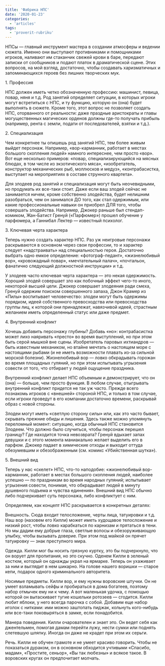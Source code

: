 ```yaml
---
title: 'Фабрика НПС'
date: '2020-01-23'
categories:
  - 'articles'
tags:
  - 'proverit-rubriku'
---
```


НПСы — главный инструмент мастера в создании атмосферы и ведении сюжета. Именно они выступают противниками и помощниками игроков, наливают им стаканчик свежей крови в баре, передают записки от сообщников и подают платок в драматической сцене. Этих вопросов, на мой взгляд, достаточно, чтобы создавать харизматичных и запоминающихся героев без лишних творческих мук.

1\. Профессия

НПС должен иметь четко обозначенную профессию: машинист, певица, повар, няня и т.д. Род занятий определяет ситуации, в которых игроки могут встретиться с НПС, и ту функцию, которую он (она) будет выполнять в сюжете. Кроме того, этот вопрос не позволяет создать НПС, оторванного от реальности: даже праздные аристократы и главы могущественных магических орденов должны где-то получать прибыль (например, рента с земли, подати от последователей, взятки и т.д.).

2\. Специализация

Чем конкретнее ты опишешь род занятий НПС, тем более живым выйдет персонаж. Например, «вор-карманник, работает в местах большого скопления людей» намного интереснее, чем просто «вор». Вот еще несколько примеров: «повар, специализирующийся на мясных блюдах, в том числе из экзотического мяса», «изобретатель, конструктор механических рыб, моллюсков и медуз», «контрабасистка, выступает на мероприятиях в составе струнного квартета».

Для злодеев род занятий и специализация могут быть неочевидными, но продумать их все-таки стоит. Даже если ваш злодей сейчас не занимается ничем, кроме собственно злодейства, будет нелишним разобраться, чем он занимался ДО того, как стал одержимым, или какие профессиональные навыки он приобрел ДЛЯ того, чтобы совершать злодейства. Например, Джокер раньше был стендап-комиком, Жан-Батист Гренуй («Парфюмер») прошел обучение у парфюмера, а Ганнибал Лектер — известный психолог.

3\. Ключевая черта характера

Теперь нужно создать характер НПС. Раз уж неигровые персонажи раскрываются в основном через свои профессии, то и характер следует «надстраивать» над специальностью героя. Достаточно выбрать одно емкое определение: «фотограф-педант», «жизнелюбивый вор», «кровожадный повар», «мечтательный палач», «почтальон, фанатично следующий должностной инструкции» и т.д.

У злодеев часто ключевая черта характера — это некая одержимость. Хороший злодей совершает зло как побочный эффект чего-то иного, некоторой высшей цели. Джокер совершает злодеяния ради смеха, Гренуй одержим поиском совершенного запаха, Джон Крамер из «Пилы» воспитывает человечество: злодеи могут быть одержимы порядком, идеей собственного превосходства или превосходства группы лиц, к которой они принадлежат, навязчивой идеей, страстным желанием иметь определенный статус или даже предмет.

4\. Внутренний конфликт

Хочешь добавить персонажу глубины? Добавь «но»: контрабасистка может лихо наяривать «престо» во время выступлений, но при этом быть серой мышкой вне сцены. Изобретатель паровых ихтиандров — быть известным механиком, но втайне мечтать о настоящем море с настоящими рыбами (и не иметь возможности плавать из-за сильной морской болезни). Жизнелюбивый вор — ловко обкрадывать горожан во время площадных гуляний, но при этом испытывать угрызения совести от того, что отбирает у людей ощущение праздника.

Внутренний конфликт делает НПС объемным и демонстрирует, что он (она) — больше, чем просто функция. В любом случае, отыгрывать внутренний конфликт придется не так уж часто. Прежде всего познакомь игроков с «внешней» стороной НПС, и только в том случае, если игроки проведут в его компании достаточно времени, раскрывай образ с новой стороны.

Злодеи могут иметь «светлую сторону силы» или, как это часто бывает, скрывать прежние обиды и лишения. Здесь также можно упомянуть переломный момент: ситуацию, когда обычный НПС становится Злодеем. Что должно было случиться, чтобы персонаж перешел границу? Где находится точка невозврата? Гренуй вдыхает запах девушки и с этого момента маниакально желает выделить его в парфюм. Джокер падает в химические отходы и выходит оттуда обезумевшим и обезображенным (см. комикс «Убийственная шутка»).

5\. Внешний вид

Теперь у нас «скелет» НПС, что-то наподобие: «жизнелюбивый вор-карманник, работает в местах большого скопления людей, наиболее успешно — по праздникам во время народных гуляний; испытывает угрызения совести, понимая, что обкрадывает людей в минуту душевного подъема и чувства единения». Внешний вид НПС обычно либо подчеркивает суть персонажа, либо конфликтует с ним.

Определяем, как концепт НПС раскрывается в конкретных деталях:

Внешность. Сюда входит телосложение, черты лица, татуировки и т.д. Наш вор (назовем его Килли) может иметь худощавое телосложение и низкий рост, чтобы ловко карабкаться по карнизам и прятаться в тени. Но мы дадим ему добрые глаза, светлые волосы и обезоруживающую улыбку, чтобы вызывать доверие. При этом под майкой он прячет татуировку — знак преступного мира.

Одежда. Килли мог бы носить грязную куртку, это бы подчеркнуло, что он ворует для пропитания, но это скучно. Оденем Килли в зеленый костюм, который он однажды украл на ярмарке. Теперь он ухаживает за ним и выглядит в нем шикарно. На голове нашего воришки — старое кепи, подарок одного криминального авторитета.

Носимые предметы. Килли вор, и ему нужны воровские штучки. Он не умеет взламывать сейфы и пробираться в дома богатеев, поэтому набор отмычек ему ни к чему. А вот маленькая удочка, с помощью которой он вытаскивает тугие кошельки ротозеев — сгодится. Килли любит яблоки, у него всегда парочка с собой. Добавим еще набор иголок с нитками: ими можно заштопать пиджак, кольнуть кого-нибудь или все-таки поковыряться в замке, если понадобится.

Манера поведения. Килли очарователен и знает это. Он ведет себя как джентельмен, помогая дамам перейти лужу, нести сумки или поднять слетевшую шляпку. Иногда он даже не крадет при этом их серьги.

Речь. Килли не обучен грамоте и не умеет красиво говорить. Чтобы не показаться дураком, он в основном обходится учтивыми «Спасибо, мадам», «Простите, сеньор», «Вы так любезны» и всякое такое. В воровских кругах он предпочитает молчать.
